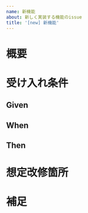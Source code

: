 ```yaml
---
name: 新機能
about: 新しく実装する機能のissue
title: '[new] 新機能'
---
```

# 概要

# 受け入れ条件
## Given

## When

## Then

# 想定改修箇所

# 補足
